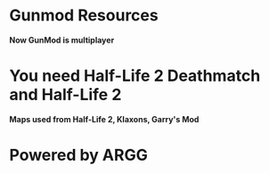 # Gunmod Resources

**Now GunMod is multiplayer**

# You need Half-Life 2 Deathmatch and Half-Life 2

**Maps used from Half-Life 2, Klaxons, Garry's Mod**

# Powered by ARGG
